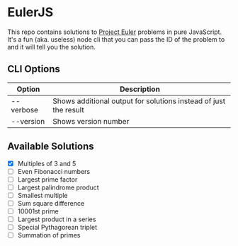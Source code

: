 # EulerJS

This repo contains solutions to [Project Euler](https://projecteuler.net/archives) problems in pure JavaScript.
It's a fun (aka. useless) node cli that you can pass the ID of the problem to and it will tell you the solution.

## CLI Options

| Option    | Description                                                      |
| --------- | ---------------------------------------------------------------- |
| --verbose | Shows additional output for solutions instead of just the result |
| --version | Shows version number                                             |

## Available Solutions

- [x] Multiples of 3 and 5
- [ ] Even Fibonacci numbers
- [ ] Largest prime factor
- [ ] Largest palindrome product
- [ ] Smallest multiple
- [ ] Sum square difference
- [ ] 10001st prime
- [ ] Largest product in a series
- [ ] Special Pythagorean triplet
- [ ] Summation of primes

